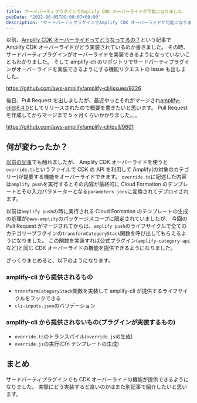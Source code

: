 ```yaml
---
title: サードパーティプラグインでAmplify CDK オーバーライドが可能になりました
pubDate: "2022-06-05T09:00:07+09:00"
description: "サードパーティプラグインでAmplify CDK オーバーライドが可能になりました"
---
```


以前、[Amplify CDK オーバーライドってどうなってるの？](../anatomy-of-amplify-override/)という記事で Amplify CDK オーバーライドがどう実装されているのか書きました。
その時、サードパーティプラグインがオーバーライドを実装できるようになっていないこともわかりました。
そして amplify-cli のリポジトリでサードパーティプラグインがオーバーライドを実装できるようにする機能リクエストの Issue も出しました。

https://github.com/aws-amplify/amplify-cli/issues/9226

後日、Pull Request を出しましたが、最近やっとそれがマージされ[amplify-cli@8.4.0](https://github.com/aws-amplify/amplify-cli/releases/tag/v8.4.0)としてリリースされたので概要を書きたいと思います。
Pull Request を作成してからマージまで 5 ヶ月くらいかかりました。。。

https://github.com/aws-amplify/amplify-cli/pull/9601

## 何が変わったか？

[以前の記事](../anatomy-of-amplify-override/)でも触れましたが、
Amplify CDK オーバーライドを使うと`override.ts`というファイルで CDK の API を利用して Amplify(の対象のカテゴリー)が提要する機能をオーバーライドできます。
`override.ts`に記述した内容は`amplify push`を実行するとその内容が最終的に Cloud Formation のテンプレートとその入力パラメーターとなる`parameters.jons`に変換されてデプロイされます。

以前は`amplify push`の時に実行される Cloud Formation のテンプレートの生成の処理が`@aws-amplify`のパッケージスコープに限定されていましたが、
今回の Pull Request がマージされてからは、`amplify push`のライフサイクルで全てのカテゴリープラグインの`transformCategoryStack`関数を呼び出してもらえるようになりました。
この関数を実装すれば公式プラグイン(`amplify-category-api`など)と同じ CDK オーバーライドの機能を提供できるようになりました。

ざっくりまとめると、以下のようになります。

### amplify-cli から提供されるもの

- `transformCategoryStack`関数を実装して amplify-cli が提供するライフサイクルをフックできる
- `cli-inputs.json`のバリデーション

### amplify-cli から提供されないもの(プラグインが実装するもの)

- `override.ts`のトランスパイル(`override.js`の生成)
- `override.js`の実行(Cfn テンプレートの生成)

## まとめ

サードパーティプラグインでも CDK オーバーライドの機能が提供できるようになりました。
実際にどう実装すると良いのかはまた別記事で紹介したいと思います。
